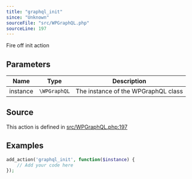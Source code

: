 ```yaml
---
title: "graphql_init"
since: "Unknown"
sourceFile: "src/WPGraphQL.php"
sourceLine: 197
---
```



Fire off init action

## Parameters

| Name | Type | Description |
|------|------|-------------|
| instance | `\WPGraphQL` | The instance of the WPGraphQL class |


## Source

This action is defined in [src/WPGraphQL.php:197](https://github.com/wp-graphql/wp-graphql/blob/develop/src/WPGraphQL.php#L197)


## Examples

```php
add_action('graphql_init', function($instance) {
    // Add your code here
});
```